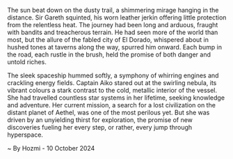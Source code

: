 
The sun beat down on the dusty trail, a shimmering mirage hanging in the distance.  Sir Gareth squinted, his worn leather jerkin offering little protection from the relentless heat. The journey had been long and arduous, fraught with bandits and treacherous terrain. He had seen more of the world than most, but the allure of the fabled city of El Dorado, whispered about in hushed tones at taverns along the way, spurred him onward.  Each bump in the road, each rustle in the brush, held the promise of both danger and untold riches.

The sleek spaceship hummed softly, a symphony of whirring engines and crackling energy fields. Captain Aiko stared out at the swirling nebula, its vibrant colours a stark contrast to the cold, metallic interior of the vessel. She had travelled countless star systems in her lifetime, seeking knowledge and adventure.  Her current mission, a search for a lost civilization on the distant planet of Aethel, was one of the most perilous yet. But she was driven by an unyielding thirst for exploration, the promise of new discoveries fueling her every step, or rather, every jump through hyperspace. 

~ By Hozmi - 10 October 2024
